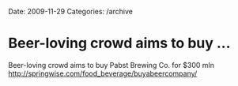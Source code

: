 Date: 2009-11-29
Categories: /archive

# Beer-loving crowd aims to buy ...

Beer-loving crowd aims to buy Pabst Brewing Co. for $300 mln <a href="http://springwise.com/food_beverage/buyabeercompany/" rel="nofollow">http://springwise.com/food_beverage/buyabeercompany/</a>
